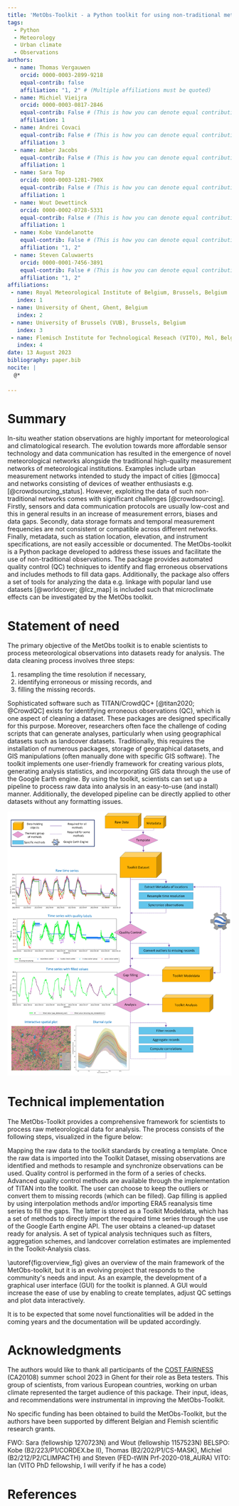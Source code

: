 ```yaml
---
title: 'MetObs-Toolkit - a Python toolkit for using non-traditional meteorological observations'
tags:
  - Python
  - Meteorology
  - Urban climate
  - Observations
authors:
  - name: Thomas Vergauwen
    orcid: 0000-0003-2899-9218
    equal-contrib: false
    affiliation: "1, 2" # (Multiple affiliations must be quoted)
  - name: Michiel Vieijra
    orcid: 0000-0003-0817-2846
    equal-contrib: False # (This is how you can denote equal contributions between multiple authors)
    affiliation: 1
  - name: Andrei Covaci
    equal-contrib: False # (This is how you can denote equal contributions between multiple authors)
    affiliation: 3
  - name: Amber Jacobs
    equal-contrib: False # (This is how you can denote equal contributions between multiple authors)
    affiliation: 1
  - name: Sara Top
    orcid: 0000-0003-1281-790X
    equal-contrib: False # (This is how you can denote equal contributions between multiple authors)
    affiliation: 1
  - name: Wout Dewettinck
    orcid: 0000-0002-0728-5331
    equal-contrib: False # (This is how you can denote equal contributions between multiple authors)
    affiliation: 1
  - name: Kobe Vandelanotte
    equal-contrib: False # (This is how you can denote equal contributions between multiple authors)
    affiliation: "1, 2"
  - name: Steven Caluwaerts
    orcid: 0000-0001-7456-3891
    equal-contrib: False # (This is how you can denote equal contributions between multiple authors)
    affiliation: "1, 2"
affiliations:
 - name: Royal Meteorological Institute of Belgium, Brussels, Belgium
   index: 1
 - name: University of Ghent, Ghent, Belgium
   index: 2
 - name: University of Brussels (VUB), Brussels, Belgium
   index: 3
 - name: Flemisch Institute for Technological Reseach (VITO), Mol, Belgium
   index: 4
date: 13 August 2023
bibliography: paper.bib
nocite: |
  @*

---
```



# Summary
In-situ weather station observations are highly important for meteorological and climatological research. The evolution towards more affordable sensor technology and data communication has resulted in the emergence of novel meteorological networks alongside the traditional high-quality measurement networks of meteorological institutions. Examples include urban measurement networks intended to study the impact of cities [@mocca] and networks consisting of devices of weather enthusiasts e.g. [@crowdsourcing_status]. However, exploiting the data of such non-traditional networks comes with significant challenges [@crowdsourcing]. Firstly, sensors and data communication protocols are usually low-cost and this in general results in an increase of measurement errors, biases and data gaps. Secondly, data storage formats and temporal measurement frequencies are not consistent or compatible across different networks. Finally, metadata, such as station location, elevation, and instrument specifications, are not easily accessible or documented.
The MetObs-toolkit is a Python package developed to address these issues and facilitate the use of non-traditional observations. The package provides automated quality control (QC) techniques to identify and flag erroneous observations and includes methods to fill data gaps. Additionally, the package also offers a set of tools for analyzing the data e.g. linkage with popular land use datasets [@worldcover; @lcz_map] is included such that microclimate effects can be investigated by the MetObs toolkit.


# Statement of need
The primary objective of the MetObs toolkit is  to enable scientists to process meteorological observations into datasets ready for analysis. The data cleaning process involves three steps: 

1.  resampling the time resolution if necessary,
2.  identifying erroneous or missing records, and
3.  filling the missing records.
   
Sophisticated software such as TITAN/CrowdQC+  [@titan2020; @CrowdQC] exists for identifying erroneous observations (QC), which is one aspect of cleaning a dataset. These packages are designed specifically for this purpose. Moreover, researchers often face the challenge of coding scripts that can generate analyses, particularly when using geographical datasets such as landcover datasets. Traditionally, this requires the installation of numerous packages, storage of geographical datasets, and GIS manipulations (often manually done with specific GIS software). The toolkit implements one user-friendly framework for creating various plots, generating analysis statistics, and incorporating GIS data through the use of the Google Earth engine.
By using the toolkit, scientists can set up a pipeline to process raw data into analysis in an easy-to-use (and install) manner. Additionally, the developed pipeline can be directly applied to other datasets without any formatting issues.

![A schematic overview of the main MetObs Toolkit functionalities.\label{fig:overview_fig}](overview_fig.png)

# Technical implementation

The MetObs-Toolkit provides a comprehensive framework for scientists to process raw meteorological data for analysis. The process consists of the following steps, visualized in the figure below:

Mapping the raw data to the toolkit standards by creating a template. Once the raw data is imported into the Toolkit Dataset, missing observations are identified and methods to resample and synchronize observations can be used.
Quality control is performed in the form of a series of checks. Advanced quality control methods are available through the implementation of TITAN into the toolkit. The user can choose to keep the outliers or convert them to missing records (which can be filled).
Gap filling is applied by using interpolation methods and/or importing ERA5 reanalysis time series to fill the gaps. The latter is stored as a Toolkit Modeldata, which has a set of methods to directly import the required time series through the use of the Google Earth engine API.
The user obtains a cleaned-up dataset ready for analysis. A set of typical analysis techniques such as filters, aggregation schemes, and landcover correlation estimates are implemented in the Toolkit-Analysis class.

\autoref{fig:overview_fig} gives an overview of the main framework of the MetObs-toolkit, but it is an evolving project that responds to the community's needs and input. As an example, the development of a graphical user interface (GUI) for the toolkit is planned. A GUI would increase the ease of use by enabling to create templates, adjust QC settings and plot data interactively. 

It is to be expected that some novel functionalities will be added in the coming years and the documentation will be updated accordingly. 




# Acknowledgments

The authors would like to thank all participants of the [COST FAIRNESS](https://www.fairness-ca20108.eu/) (CA20108) summer school 2023 in Ghent for their role as Beta testers. This group of scientists, from various European countries, working on urban climate represented the target audience of this package. Their input, ideas, and recommendations were instrumental in improving the MetObs-Toolkit.

No specific funding has been obtained to build the MetObs-Toolkit, but the authors have been supported by different Belgian and Flemish scientific research grants.

FWO: Sara (fellowship 1270723N) and Wout (fellowship 1157523N)
BELSPO: Kobe (B2/223/P1/CORDEX.be II), Thomas (B2/202/P1/CS-MASK), Michiel (B2/212/P2/CLIMPACTH) and Steven (FED-tWIN Prf-2020-018_AURA)
VITO: Ian (VITO PhD fellowship, I will verify if he has a code)

# References
